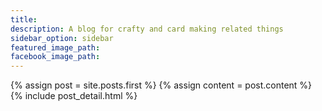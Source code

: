 ```yaml
---
title:
description: A blog for crafty and card making related things
sidebar_option: sidebar
featured_image_path:
facebook_image_path:
---
```


<div class="blog-index">  
  {% assign post = site.posts.first %}
  {% assign content = post.content %}
  {% include post_detail.html %}
</div>